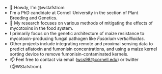 - 👋 Howdy, I’m @wstafstrom
- I'm a PhD candidate at Cornell University in the section of Plant Breeding and Genetics.
- 🌱 My research focuses on various methods of mitigating the effects of mycotoxins in the food system. 
- I primarily focus on the genetic architecture of maize resistance to mycotoxin-producing fungal pathogen like _Fusarium verticillioides_.
- Other projects include integrating remote and proximal sensing data to predict aflatoxin and fumonisin concentrations, and using a maize kernel sorting device to remove fumonisin-contaminated kernels. 
- 📫 Feel free to contact via email (wcs98@cornell.edu) or twitter (@WStafstrom). 

